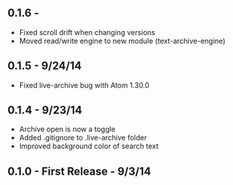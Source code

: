 ## 0.1.6 - 
* Fixed scroll drift when changing versions
* Moved read/write engine to new module (text-archive-engine)

## 0.1.5 - 9/24/14
* Fixed live-archive bug with Atom 1.30.0

## 0.1.4 - 9/23/14
* Archive open is now a toggle
* Added .gitignore to .live-archive folder
* Improved background color of search text

## 0.1.0 - First Release - 9/3/14
